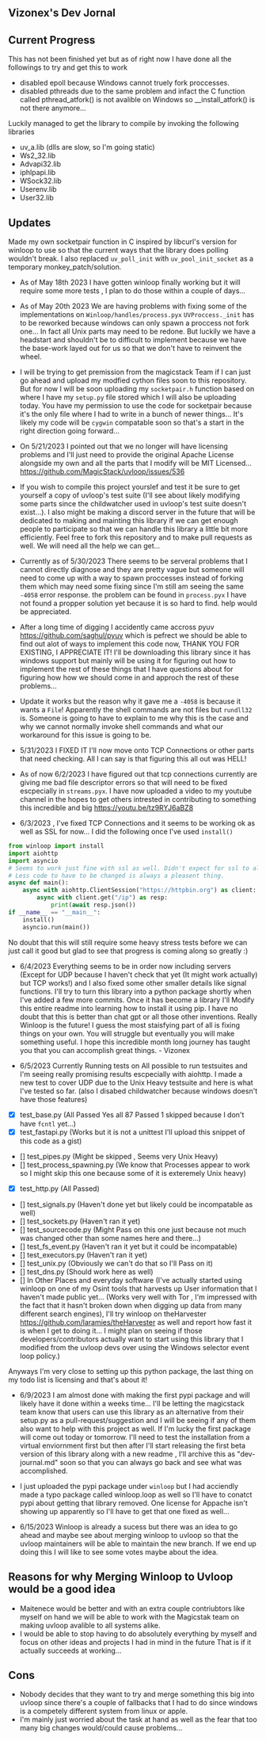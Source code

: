 ## Vizonex's Dev Jornal


## Current Progress

This has not been finished yet but as of right now I have done all the followings to try and get this to work 
- disabled epoll because Windows cannot truely fork proccesses. 
- disabled pthreads due to the same problem and infact the C function called pthread_atfork() is not avalible on Windows so __install_atfork() is not there anymore...

Luckily managed to get the library to compile by invoking the following libraries 
- uv_a.lib (dlls are slow, so I'm going static)
- Ws2_32.lib
- Advapi32.lib
- iphlpapi.lib
- WSock32.lib
- Userenv.lib
- User32.lib


## Updates

Made my own socketpair function in C inspired by libcurl's version for winloop to use so that the current ways that the library does polling wouldn't break.
I also replaced `uv_poll_init` with `uv_pool_init_socket` as a temporary monkey_patch/solution. 


- As of May 18th 2023 I have gotten winloop finally working but it will require some more tests , I plan to do those within a couple of days...

- As of May 20th 2023 We are having problems with fixing some of the implementations on `Winloop/handles/process.pyx` `UVProccess._init` has to be reworked because windows can only spawn a proccess not fork one... In fact all Unix parts may need to be redone. But luckily we have a headstart and shouldn't be to difficult to implement because we have the base-work layed out for us so that we don't have to reinvent the wheel.

- I will be trying to get premission from the magicstack Team if I can just go ahead and upload my modfied cython files soon to this repository. But for now I will be soon uploading my `socketpair.h` function based on where I have my `setup.py` file stored which I will also be uploading today. You have my permission to use the code for socketpair because it's the only file where I had to write in a bunch of newer things... It's likely my code will be `cygwin` compatable soon so that's a start in the right direction going forward...
- On 5/21/2023 I pointed out that we no longer will have licensing problems and I'll just need to provide the original Apache License alongside my own and all the parts that I modify will be MIT Licensed... https://github.com/MagicStack/uvloop/issues/536

- If you wish to compile this project yourslef and test it be sure to get yourself a copy of uvloop's test suite (I'll see about likely modifying some parts since the childwatcher used in uvloop's test suite doesn't exist...). I also might be making a discord server in the future that will be dedicated to making and mainting this library if we can get enough people to participate so that we can handle this library a little bit more efficiently. Feel free to fork this repository and to make pull requests as well. We will need all the help we can get...

- Currently as of 5/30/2023 There seems to be serveral problems that I cannot directly diagnose and they are pretty vague but someone will need to come up with a way to spawn proccesses instead of forking them which may need some fixing since I'm still am seeing the same `-4058` error response. the problem can be found in `process.pyx` I have not found a propper solution yet because it is so hard to find. help would be appreciated. 

- After a long time of digging I accidently came accross pyuv https://github.com/saghul/pyuv which is pefrect we should be able to find out alot of ways to implement this code now, THANK YOU FOR EXISTING, I APPRECIATE IT! I'll be downloading this library since it has windows support but mainly will be using it for figuring out how to implement the rest of these things that I have questions about for figuring how how we should come in and approch the rest of these problems...

- Update it works but the reason why it gave me a `-4058` is because it wants a `File`! Apparently the shell commands are not files but `rundll32` is. Someone is going to have to explain to me why this is the case and why we cannot normally invoke shell commands and what our workaround for this issue is going to be.  

- 5/31/2023 I FIXED IT I'll now move onto TCP Connections or other parts that need checking. All I can say is that figuring this all out was HELL! 

- As of now 6/2/2023 I have figured out that tcp connections currently are giving me bad file descriptor errors so that will need to be fixed escpecially in `streams.pyx`. I have now uploaded a video to my youtube channel in the hopes to get others intrested in contributing to something this incredible and big https://youtu.be/tz9RYJ6aBZ8 

- 6/3/2023 , I've fixed TCP Connections and it seems to be working ok as well as SSL for now... I did the following once I've used `install()`
```python
from winloop import install
import aiohttp
import asyncio 
# Seems to work just fine with ssl as well. Didn't expect for ssl to also work at all along side tcp connections so that's nice :)
# Less code to have to be changed is always a pleasent thing.
async def main():
    async with aiohttp.ClientSession("https://httpbin.org") as client:
        async with client.get("/ip") as resp:
            print(await resp.json())
if __name__ == "__main__":
    install()
    asyncio.run(main())
  ```
  No doubt that this will still require some heavy stress tests before we can just call it good but glad to see that progress is coming along so greatly :) 
 
 - 6/4/2023 Everything seems to be in order now including servers (Except for UDP because I haven't check that yet (It might work actually) but TCP works!) and I also fixed some other smaller details like signal functions. I'll try to turn this library into a python package shortly when I've added a few more commits. Once it has become a library I'll Modify this entire readme into learning how to install it using pip. I have no doubt that this is better than chat gpt or all those other inventions. Really Winloop is the future! I guess the most staisfying part of all is fixing things on your own. You will struggle but eventually you will make something useful. I hope this incredible month long journey has taught you that you can accomplish great things. - Vizonex

- 6/5/2023 Currently Running tests on All possible to run testsuites and I'm seeing really promising results escpecially with aiohttp. 
I made a new test to cover UDP due to the Unix Heavy testsuite and here is what I've tested so far. (also I disabed childwatcher because windows doesn't have those features)
- [x] test_base.py (All Passed Yes all 87 Passed 1 skipped because I don't have `fcntl` yet...)
- [x] test_fastapi.py (Works but it is not a unittest I'll upload this snippet of this code as a gist)
- [] test_pipes.py (Might be skipped , Seems very Unix Heavy)
- [] test_process_spawning.py (We know that Processes appear to work so I might skip this one because some of it is exteremely Unix heavy)
- [x] test_http.py (All Passed)
- [] test_signals.py (Haven't done yet but likely could be incompatable as well)
- [] test_sockets.py (Haven't ran it yet)
- [] test_sourcecode.py (Might Pass on this one just because not much was changed other than some names here and there...)
- [] test_fs_event.py (Haven't ran it yet but it could be incompatable)
- [] test_executors.py (Haven't ran it yet)
- [] test_unix.py (Obviously we can't do that so I'll Pass on it)
- [] test_dns.py (Should work here as well)
- [] In Other Places and everyday software (I've actually started using winloop on one of my Osint tools that harvests up User information that I haven't made public yet... (Works very well with Tor , I'm impressed with the fact that it hasn't broken down when digging up data from many different search engines), I'll try winloop on theHarvester https://github.com/laramies/theHarvester as well and report how fast it is when I get to doing it... I might plan on seeing if those developers/contributors actually want to start using this library that I modified from the uvloop devs over using the Windows selector event loop policy.)

Anyways I'm very close to setting up this python package, the last thing on my todo list is licensing and that's about it! 

- 6/9/2023 I am almost done with making the first pypi package and will likely have it done within a weeks time... I'll be letting the magicstack team know that users can use this library as an alternative from their setup.py as a pull-request/suggestion and I will be seeing if any of them also want to help with this project as well. If I'm lucky the first package will come out today or tomorrow. I'll need to test the installation from a virtual enviornment first but then after I'll start releasing the first beta version of this library along with a new readme , I'll archive this as "dev-journal.md" soon so that you can always go back and see what was accomplished.

- I just uploaded the pypi package under `winloop` but I had acciendly made a typo package called winloop.loop as well so I'll have to conatct pypi about getting that library removed. One license for Appache isn't showing up apparently so I'll have to get that one fixed as well...

- 6/15/2023 Winloop is already a sucess but there was an idea to go ahead and maybe see about merging winloop to uvloop so that the uvloop maintainers will be able to maintain the new branch. If we end up doing this I will like to see some votes maybe about the idea. 
## Reasons for why Merging Winloop to Uvloop would be a good idea
- Maitenece would be better and with an extra couple contriubtors like myself on hand we will be able to work with the Magicstak team on making uvloop avalible to all systems alike. 
- I would be able to stop having to do absolutely everything by myself and focus on other ideas and projects I had in mind in the future
That is if it actually succeeds at working...
## Cons
- Nobody decides that they want to try and merge something this big into uvloop since there's a couple of fallbacks that I had to do since windows is a competely 
different system from linux or apple.
- I'm mainly just worried about the task at hand as well as the fear that too many big changes would/could cause problems...
